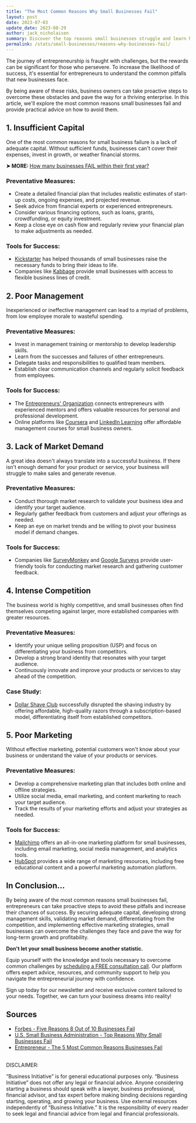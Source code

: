 ```yaml
---
title: "The Most Common Reasons Why Small Businesses Fail"
layout: post
date: 2023-07-03
update_date: 2023-08-29
author: jack_nicholaisen
summary: Discover the top reasons small businesses struggle and learn how to dodge common pitfalls. By reading this concise guide, entrepreneurs can identify potential obstacles and adopt effective strategies to overcome them. Stay one step ahead and build a successful business by learning from others' mistakes.
permalink: /stats/small-businesses/reasons-why-businesses-fail/
---
```


The journey of entrepreneurship is fraught with challenges, but the rewards can be significant for those who persevere. To increase the likelihood of success, it's essential for entrepreneurs to understand the common pitfalls that new businesses face. 

By being aware of these risks, business owners can take proactive steps to overcome these obstacles and pave the way for a thriving enterprise. In this article, we'll explore the most common reasons small businesses fail and provide practical advice on how to avoid them.

## 1. Insufficient Capital

One of the most common reasons for small business failure is a lack of adequate capital. Without sufficient funds, businesses can't cover their expenses, invest in growth, or weather financial storms.

<p><b>➤ MORE: </b> <a href="https://www.businessinitiative.org/stats/small-business-failure-rate/"> How many businesses FAIL within their first year?</a></p>

### Preventative Measures:

-   Create a detailed financial plan that includes realistic estimates of start-up costs, ongoing expenses, and projected revenue.
-   Seek advice from financial experts or experienced entrepreneurs.
-   Consider various financing options, such as loans, grants, crowdfunding, or equity investment.
-   Keep a close eye on cash flow and regularly review your financial plan to make adjustments as needed.

### Tools for Success:

-   [Kickstarter](https://www.kickstarter.com/) has helped thousands of small businesses raise the necessary funds to bring their ideas to life.
-   Companies like [Kabbage](https://www.kabbage.com/) provide small businesses with access to flexible business lines of credit.

## 2. Poor Management

Inexperienced or ineffective management can lead to a myriad of problems, from low employee morale to wasteful spending.

### Preventative Measures:

-   Invest in management training or mentorship to develop leadership skills.
-   Learn from the successes and failures of other entrepreneurs.
-   Delegate tasks and responsibilities to qualified team members.
-   Establish clear communication channels and regularly solicit feedback from employees.

### Tools for Success:

-   The [Entrepreneurs' Organization](https://www.eonetwork.org/) connects entrepreneurs with experienced mentors and offers valuable resources for personal and professional development.
-   Online platforms like [Coursera](https://www.coursera.org/) and [LinkedIn Learning](https://www.linkedin.com/learning/) offer affordable management courses for small business owners.

## 3. Lack of Market Demand

A great idea doesn't always translate into a successful business. If there isn't enough demand for your product or service, your business will struggle to make sales and generate revenue.

### Preventative Measures:

-   Conduct thorough market research to validate your business idea and identify your target audience.
-   Regularly gather feedback from customers and adjust your offerings as needed.
-   Keep an eye on market trends and be willing to pivot your business model if demand changes.

### Tools for Success:

-   Companies like [SurveyMonkey](https://www.surveymonkey.com/) and [Google Surveys](https://www.google.com/surveys) provide user-friendly tools for conducting market research and gathering customer feedback.

## 4. Intense Competition

The business world is highly competitive, and small businesses often find themselves competing against larger, more established companies with greater resources.

### Preventative Measures:

-   Identify your unique selling proposition (USP) and focus on differentiating your business from competitors.
-   Develop a strong brand identity that resonates with your target audience.
-   Continuously innovate and improve your products or services to stay ahead of the competition.

### Case Study:

-   [Dollar Shave Club](https://www.dollarshaveclub.com/) successfully disrupted the shaving industry by offering affordable, high-quality razors through a subscription-based model, differentiating itself from established competitors.

## 5. Poor Marketing

Without effective marketing, potential customers won't know about your business or understand the value of your products or services.

### Preventative Measures:

-   Develop a comprehensive marketing plan that includes both online and offline strategies.
-   Utilize social media, email marketing, and content marketing to reach your target audience.
-   Track the results of your marketing efforts and adjust your strategies as needed.

### Tools for Success:

-   [Mailchimp](https://www.mailchimp.com/) offers an all-in-one marketing platform for small businesses, including email marketing, social media management, and analytics tools.
-   [HubSpot](https://www.hubspot.com/) provides a wide range of marketing resources, including free educational content and a powerful marketing automation platform.

## In Conclusion...

By being aware of the most common reasons small businesses fail, entrepreneurs can take proactive steps to avoid these pitfalls and increase their chances of success. By securing adequate capital, developing strong management skills, validating market demand, differentiating from the competition, and implementing effective marketing strategies, small businesses can overcome the challenges they face and pave the way for long-term growth and profitability.

**Don't let your small business become another statistic.** 

Equip yourself with the knowledge and tools necessary to overcome common challenges by [scheduling a FREE consultation call](https://calendly.com/businessinitiative/30-minute-consultation-call). Our platform offers expert advice, resources, and community support to help you navigate the entrepreneurial journey with confidence.

Sign up today for our newsletter and receive exclusive content tailored to your needs. Together, we can turn your business dreams into reality!

<script async data-uid="0625212ce2" src="https://adept-hustler-4565.ck.page/0625212ce2/index.js"></script>

## Sources

-  [Forbes - Five Reasons 8 Out of 10 Businesses Fail](https://www.forbes.com/sites/ericwagner/2013/09/12/five-reasons-8-out-of-10-businesses-fail/)
-  [U.S. Small Business Administration - Top Reasons Why Small Businesses Fail](https://content.sba.gov/article/top-reasons-why-small-businesses-fail)
-  [Entrepreneur - The 5 Most Common Reasons Businesses Fail](https://www.entrepreneur.com/article/288348)

<br> DISCLAIMER:

“Business Initiative” is for general educational purposes only. “Business Initiative” does not offer any legal or financial advice. Anyone considering starting a business should speak with a lawyer, business professional, financial advisor, and tax expert before making binding decisions regarding starting, operating, and growing your business. Use external resources independently of “Business Initiative.” It is the responsibility of every reader to seek legal and financial advice from legal and financial professionals.
